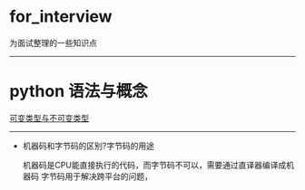 # for_interview
为面试整理的一些知识点

--------
# python 语法与概念

[可变类型与不可变类型](https://github.com/wljgithub/for_interview/blob/master/python%E5%9F%BA%E7%A1%80/%E5%8F%AF%E5%8F%98%E4%B8%8E%E4%B8%8D%E5%8F%AF%E5%8F%98%E7%B1%BB%E5%9E%8B.py)















-----
+ 机器码和字节码的区别?字节码的用途
    
    机器码是CPU能直接执行的代码，而字节码不可以，需要通过直译器编译成机器码
    字节码用于解决跨平台的问题，
